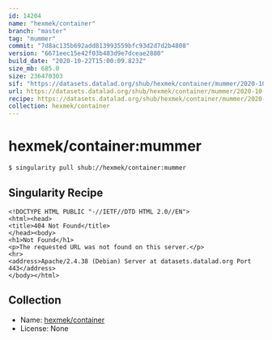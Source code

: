```yaml
---
id: 14204
name: "hexmek/container"
branch: "master"
tag: "mummer"
commit: "7d8ac135b692add813993559bfc93d2d7d2b4808"
version: "6671eec15e42f03b483d9e7dceae2880"
build_date: "2020-10-22T15:00:09.823Z"
size_mb: 685.0
size: 236470303
sif: "https://datasets.datalad.org/shub/hexmek/container/mummer/2020-10-22-7d8ac135-6671eec1/6671eec15e42f03b483d9e7dceae2880.sif"
url: https://datasets.datalad.org/shub/hexmek/container/mummer/2020-10-22-7d8ac135-6671eec1/
recipe: https://datasets.datalad.org/shub/hexmek/container/mummer/2020-10-22-7d8ac135-6671eec1/Singularity
collection: hexmek/container
---
```


# hexmek/container:mummer

```bash
$ singularity pull shub://hexmek/container:mummer
```

## Singularity Recipe

```singularity
<!DOCTYPE HTML PUBLIC "-//IETF//DTD HTML 2.0//EN">
<html><head>
<title>404 Not Found</title>
</head><body>
<h1>Not Found</h1>
<p>The requested URL was not found on this server.</p>
<hr>
<address>Apache/2.4.38 (Debian) Server at datasets.datalad.org Port 443</address>
</body></html>
```

## Collection

 - Name: [hexmek/container](https://github.com/hexmek/container)
 - License: None

